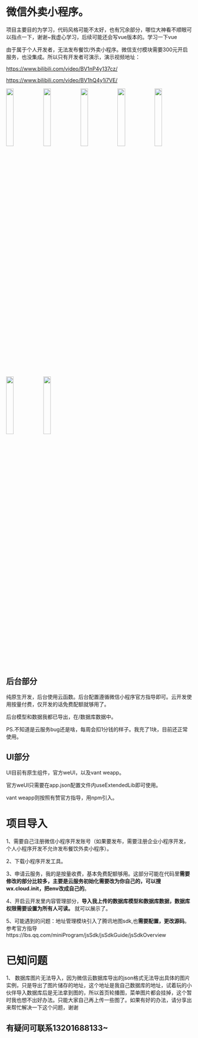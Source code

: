 # 微信外卖小程序。
项目主要目的为学习，代码风格可能不太好，也有冗余部分，哪位大神看不顺眼可以指点一下，谢谢~我虚心学习，后续可能还会写vue版本的。学习一下vue

由于属于个人开发者，无法发布餐饮/外卖小程序。微信支付模块需要300元开启服务，也没集成。所以只有开发者可演示，演示视频地址：

https://www.bilibili.com/video/BV1nP4y137cz/

https://www.bilibili.com/video/BV1hQ4y1i7VE/


<img src="https://user-images.githubusercontent.com/33677284/144193109-1b19f15e-4142-4cae-a63b-7e5e34f7ce26.jpg" width="20%"><img src="https://user-images.githubusercontent.com/33677284/144194084-0bfe549a-a0f2-4aa9-bb73-7c7f5d8b8245.jpg" width="20%"><img src="https://user-images.githubusercontent.com/33677284/144193145-444a4f8b-afd3-4407-85f2-cc7676bc8675.jpg" width="20%"><img src="https://user-images.githubusercontent.com/33677284/144193168-a2c4b799-a875-4dd9-adf7-b10dc2c21d31.jpg" width="20%"><img src="https://user-images.githubusercontent.com/33677284/144193183-e77a5b9c-449a-406a-a874-0cef0f300828.jpg" width="20%"><img src="https://user-images.githubusercontent.com/33677284/144193217-57d0173c-2966-4232-8307-5890217d67e5.jpg" width="20%"><img src="https://user-images.githubusercontent.com/33677284/144193242-9023089d-ec2a-454b-8be0-68dcb860d14e.jpg" width="20%">

## 后台部分
纯原生开发，后台使用云函数。后台配置遵循微信小程序官方指导即可。云开发使用按量付费，仅开发的话免费配额就够用了。

后台模型和数据我都已导出，在/数据库数据中。

PS.不知道是云服务bug还是啥，每周会扣1分钱的样子。我充了1块，目前还正常使用。

## UI部分
UI目前有原生组件，官方weUI，以及vant weapp。

官方weUI只需要在app.json配置文件内useExtendedLib即可使用。

vant weapp则按照有赞官方指导，用npm引入。

# 项目导入
1、需要自己注册微信小程序开发账号（如果要发布，需要注册企业小程序开发，个人小程序开发不允许发布餐饮外卖小程序）。

2、下载小程序开发工具。

3、申请云服务，我的是按量收费，基本免费配额够用。这部分可能在代码里**需要修改的部分比较多，主要是云服务初始化需要改为你自己的，可以搜wx.cloud.init，把env改成自己的**。

4、开启云开发里内容管理部分，**导入我上传的数据库模型和数据库数据，数据库权限需要设置为所有人可读。** 就可以展示了。

5、可能遇到的问题：地址管理模块引入了腾讯地图sdk,也**需要配置，更改源码**。参考官方指导https://lbs.qq.com/miniProgram/jsSdk/jsSdkGuide/jsSdkOverview

# 已知问题
1、 数据库图片无法导入，因为微信云数据库导出的json格式无法导出具体的图片实例，只是导出了图片储存的地址，这个地址是我自己数据库的地址，试着玩的小伙伴导入数据库后是无法拿到图的，所以首页轮播图，菜单图片都会挂掉，这个暂时我也想不出好办法。只能大家自己再上传一些图了。如果有好的办法，请分享出来帮忙解决一下这个问题，谢谢

## 有疑问可联系13201688133~



